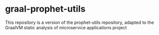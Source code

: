 # graal-prophet-utils
This repository is a version of the prophet-utils repository, adapted to the GraalVM static analysis of microservice applications project
